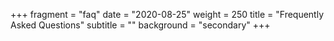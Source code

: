 +++
fragment = "faq"
date = "2020-08-25"
weight = 250
title = "Frequently Asked Questions"
subtitle = ""
background = "secondary"
+++
